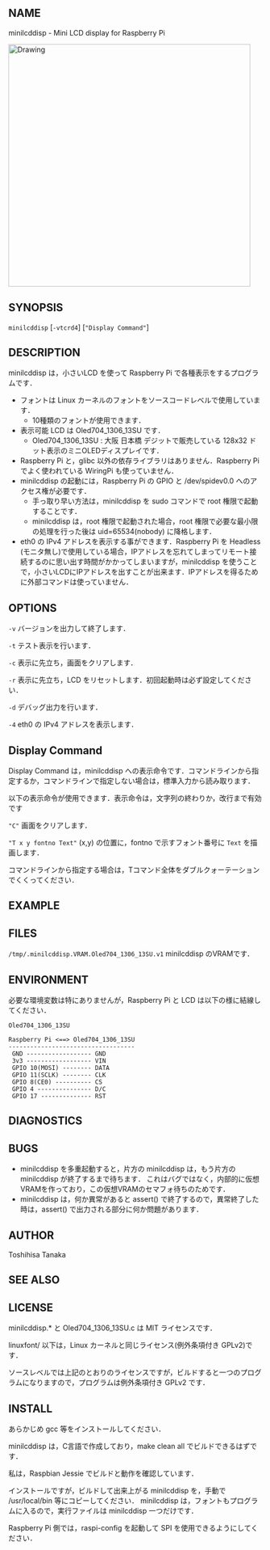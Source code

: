 NAME
----

minilcddisp - Mini LCD display for Raspberry Pi

<img src="https://www.netfort.gr.jp/~tosihisa/notebook/lib/exe/fetch.php/raspberrypi/img_0395.jpg" alt="Drawing" width="480" />

SYNOPSIS
--------

`minilcddisp` [`-vtcrd4`] [`"Display Command"`]

DESCRIPTION
-----------

minilcddisp は，小さいLCD を使って Raspberry Pi で各種表示をするプログラムです．

* フォントは Linux カーネルのフォントをソースコードレベルで使用しています．
    * 10種類のフォントが使用できます．
* 表示可能 LCD は Oled704_1306_13SU です．
    * Oled704_1306_13SU : 大阪 日本橋 デジットで販売している 128x32 ドット表示のミニOLEDディスプレイです．
* Raspberry Pi と，glibc 以外の依存ライブラリはありません．Raspberry Pi でよく使われている WiringPi も使っていません．
* minilcddisp の起動には，Raspberry Pi の GPIO と /dev/spidev0.0 へのアクセス権が必要です．
    * 手っ取り早い方法は，minilcddisp を sudo コマンドで root 権限で起動することです．
    * minilcddisp は，root 権限で起動された場合，root 権限で必要な最小限の処理を行った後は uid=65534(nobody) に降格します．
* eth0 の IPv4 アドレスを表示する事ができます．Raspberry Pi を Headless (モニタ無し)で使用している場合，IPアドレスを忘れてしまってリモート接続するのに思い出す時間がかかってしまいますが，minilcddisp を使うことで，小さいLCDにIPアドレスを出すことが出来ます．IPアドレスを得るために外部コマンドは使っていません．

OPTIONS
-------

`-v`
  バージョンを出力して終了します．

`-t`
  テスト表示を行います．

`-c`
  表示に先立ち，画面をクリアします．

`-r`
  表示に先立ち，LCD をリセットします．初回起動時は必ず設定してください．

`-d`
  デバッグ出力を行います．

`-4`
  eth0 の IPv4 アドレスを表示します．

Display Command
---------------

Display Command は，minilcddisp への表示命令です．コマンドラインから指定するか，コマンドラインで指定しない場合は，標準入力から読み取ります．

以下の表示命令が使用できます．表示命令は，文字列の終わりか，改行まで有効です


`"C"`
  画面をクリアします．

`"T x y fontno Text"`
  (x,y) の位置に，fontno で示すフォント番号に `Text` を描画します．
  
  コマンドラインから指定する場合は，Tコマンド全体をダブルクォーテーションでくくってください．

EXAMPLE
-------

FILES
-----

`/tmp/.minilcddisp.VRAM.Oled704_1306_13SU.v1`
  minilcddisp のVRAMです．

ENVIRONMENT
-----------

必要な環境変数は特にありませんが，Raspberry Pi と LCD は以下の様に結線してください．

`Oled704_1306_13SU`
````
Raspberry Pi <==> Oled704_1306_13SU
-----------------------------------
 GND ------------------ GND
 3v3 ------------------ VIN
 GPIO 10(MOSI) -------- DATA
 GPIO 11(SCLK) -------- CLK
 GPIO 8(CE0) ---------- CS
 GPIO 4 --------------- D/C
 GPIO 17 -------------- RST
````

DIAGNOSTICS
-----------

BUGS
----

* minilcddisp を多重起動すると，片方の minilcddisp は，もう片方の minilcddisp が終了するまで待ちます．
  これはバグではなく，内部的に仮想VRAMを作っており，この仮想VRAMのセマフォ待ちのためです．
* minilcddisp は，何か異常があると assert() で終了するので，異常終了した時は，assert() で出力される部分に何か問題があります．

AUTHOR
------

Toshihisa Tanaka

SEE ALSO
--------

LICENSE
-------

minilcddisp.* と Oled704_1306_13SU.c は MIT ライセンスです．

linuxfont/ 以下は，Linux カーネルと同じライセンス(例外条項付き GPLv2)です．

ソースレベルでは上記のとおりのライセンスですが，ビルドすると一つのプログラムになりますので，プログラムは例外条項付き GPLv2 です．

INSTALL
-------

あらかじめ gcc 等をインストールしてください．

minilcddisp は，C言語で作成しており，make clean all でビルドできるはずです．

私は，Raspbian Jessie でビルドと動作を確認しています．

インストールですが，ビルドして出来上がる minilcddisp を，手動で /usr/local/bin 等にコピーしてください．
minilcddisp は，フォントもプログラムに入るので，実行ファイルは minilcddisp 一つだけです．

Raspberry Pi 側では，raspi-config を起動して SPI を使用できるようにしてください．

